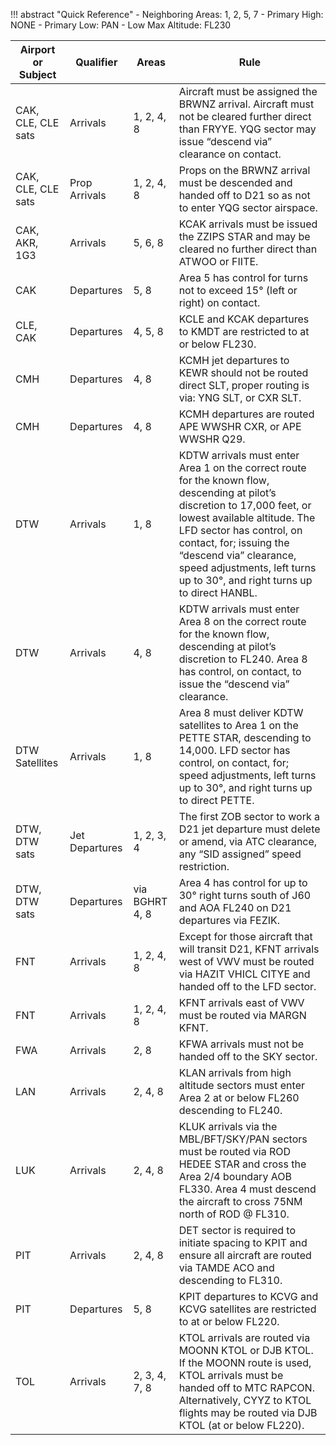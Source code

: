 !!! abstract "Quick Reference"
     - Neighboring Areas: 1, 2, 5, 7
     - Primary High: NONE
     - Primary Low: PAN
     - Low Max Altitude: FL230

| Airport or Subject          | Qualifier      | Areas         | Rule |
|-----------------------------|----------------|---------------|----------------------|
| CAK, CLE, CLE sats          | Arrivals       | 1, 2, 4, 8    | Aircraft must be assigned the BRWNZ arrival. Aircraft must not be cleared further direct than FRYYE. YQG sector may issue “descend via” clearance on contact.   |
| CAK, CLE, CLE sats          | Prop Arrivals  | 1, 2, 4, 8    | Props on the BRWNZ arrival must be descended and handed off to D21 so as not to enter YQG sector airspace.|
| CAK, AKR, 1G3               | Arrivals       | 5, 6, 8       | KCAK arrivals must be issued the ZZIPS STAR and may be cleared no further direct than ATWOO or FIITE.|
| CAK                         | Departures     | 5, 8          | Area 5 has control for turns not to exceed 15° (left or right) on contact.|
| CLE, CAK                     | Departures     | 4, 5, 8       | KCLE and KCAK departures to KMDT are restricted to at or below FL230.|
| CMH                         | Departures     | 4, 8          | KCMH jet departures to KEWR should not be routed direct SLT, proper routing is via: YNG SLT, or CXR SLT.|
| CMH                         | Departures     | 4, 8          | KCMH departures are routed APE WWSHR CXR, or APE WWSHR Q29.|
| DTW                         | Arrivals       | 1, 8          | KDTW arrivals must enter Area 1 on the correct route for the known flow, descending at pilot’s discretion to 17,000 feet, or lowest available altitude. The LFD sector has control, on contact, for; issuing the “descend via” clearance, speed adjustments, left turns up to 30°, and right turns up to direct HANBL. |
| DTW                         | Arrivals       | 4, 8          | KDTW arrivals must enter Area 8 on the correct route for the known flow, descending at pilot’s discretion to FL240. Area 8 has control, on contact, to issue the “descend via” clearance. |
| DTW Satellites              | Arrivals       | 1, 8          | Area 8 must deliver KDTW satellites to Area 1 on the PETTE STAR, descending to 14,000. LFD sector has control, on contact, for; speed adjustments, left turns up to 30°, and right turns up to direct PETTE. |
| DTW, DTW sats               | Jet Departures | 1, 2, 3, 4    | The first ZOB sector to work a D21 jet departure must delete or amend, via ATC clearance, any “SID assigned” speed restriction.|
| DTW, DTW sats               | Departures     | via BGHRT 4, 8 | Area 4 has control for up to 30° right turns south of J60 and AOA FL240 on D21 departures via FEZIK.|
| FNT                         | Arrivals       | 1, 2, 4, 8    | Except for those aircraft that will transit D21, KFNT arrivals west of VWV must be routed via HAZIT VHICL CITYE and handed off to the LFD sector.|
| FNT                         | Arrivals       | 1, 2, 4, 8    | KFNT arrivals east of VWV must be routed via MARGN KFNT.|
| FWA                         | Arrivals       | 2, 8          | KFWA arrivals must not be handed off to the SKY sector.|
| LAN                         | Arrivals       | 2, 4, 8       | KLAN arrivals from high altitude sectors must enter Area 2 at or below FL260 descending to FL240.|
| LUK                         | Arrivals       | 2, 4, 8       | KLUK arrivals via the MBL/BFT/SKY/PAN sectors must be routed via ROD HEDEE STAR and cross the Area 2/4 boundary AOB FL330. Area 4 must descend the aircraft to cross 75NM north of ROD @ FL310. |
| PIT                         | Arrivals       | 2, 4, 8       | DET sector is required to initiate spacing to KPIT and ensure all aircraft are routed via TAMDE ACO and descending to FL310.|
| PIT                         | Departures     | 5, 8          | KPIT departures to KCVG and KCVG satellites are restricted to at or below FL220.|
| TOL                         | Arrivals       | 2, 3, 4, 7, 8 | KTOL arrivals are routed via MOONN KTOL or DJB KTOL. If the MOONN route is used, KTOL arrivals must be handed off to MTC RAPCON. Alternatively, CYYZ to KTOL flights may be routed via DJB KTOL (at or below FL220). |